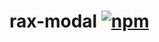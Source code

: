 # rax-modal [![npm](https://img.shields.io/npm/v/rax-modal.svg)](https://www.npmjs.com/package/rax-modal)
